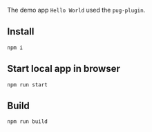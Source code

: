 The demo app `Hello World` used the `pug-plugin`.

## Install
```
npm i
```

## Start local app in browser
```
npm run start
```

## Build
```
npm run build
```
